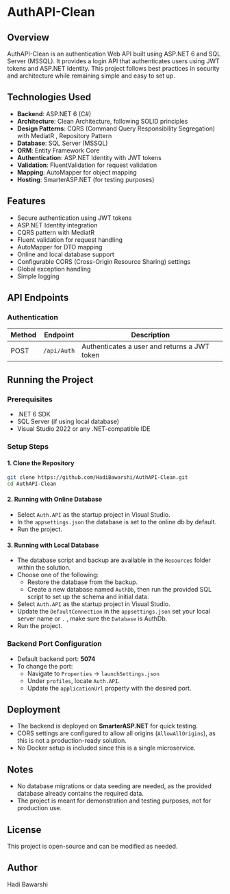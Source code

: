 # AuthAPI-Clean

## Overview
AuthAPI-Clean is an authentication Web API built using ASP.NET 6 and SQL Server (MSSQL). It provides a login API that authenticates users using JWT tokens and ASP.NET Identity. This project follows best practices in security and architecture while remaining simple and easy to set up.

## Technologies Used
- **Backend**: ASP.NET 6 (C#)
- **Architecture**: Clean Architecture, following SOLID principles
- **Design Patterns**: CQRS (Command Query Responsibility Segregation) with MediatR , Repository Pattern
- **Database**: SQL Server (MSSQL)
- **ORM**: Entity Framework Core
- **Authentication**: ASP.NET Identity with JWT tokens
- **Validation**: FluentValidation for request validation
- **Mapping**: AutoMapper for object mapping
- **Hosting**: SmarterASP.NET (for testing purposes)

## Features
- Secure authentication using JWT tokens
- ASP.NET Identity integration
- CQRS pattern with MediatR
- Fluent validation for request handling
- AutoMapper for DTO mapping
- Online and local database support
- Configurable CORS (Cross-Origin Resource Sharing) settings
- Global exception handling
- Simple logging

## API Endpoints
### Authentication
| Method | Endpoint | Description |
|--------|----------|-------------|
| POST | `/api/Auth` | Authenticates a user and returns a JWT token |

## Running the Project
### Prerequisites
- .NET 6 SDK
- SQL Server (if using local database)
- Visual Studio 2022 or any .NET-compatible IDE

### Setup Steps
#### 1. Clone the Repository
```sh
git clone https://github.com/HadiBawarshi/AuthAPI-Clean.git
cd AuthAPI-Clean
```

#### 2. Running with Online Database
- Select `Auth.API` as the startup project in Visual Studio.
- In the `appsettings.json` the database is set to the online db by default.
- Run the project.

#### 3. Running with Local Database
- The database script and backup are available in the `Resources` folder within the solution.
- Choose one of the following:
  - Restore the database from the backup.
  - Create a new database named `AuthDb`, then run the provided SQL script to set up the schema and initial data.
- Select `Auth.API` as the startup project in Visual Studio.
- Update the `DefaultConnection` in the `appsettings.json` set your local server name or `.` , make sure the `Database` is AuthDb.
- Run the project.

### Backend Port Configuration
- Default backend port: **5074**
- To change the port:
  - Navigate to `Properties` → `launchSettings.json`
  - Under `profiles`, locate `Auth.API`.
  - Update the `applicationUrl` property with the desired port.

## Deployment
- The backend is deployed on **SmarterASP.NET** for quick testing.
- CORS settings are configured to allow all origins (`AllowAllOrigins`), as this is not a production-ready solution.
- No Docker setup is included since this is a single microservice.

## Notes
- No database migrations or data seeding are needed, as the provided database already contains the required data.
- The project is meant for demonstration and testing purposes, not for production use.

## License
This project is open-source and can be modified as needed.

## Author
Hadi Bawarshi

